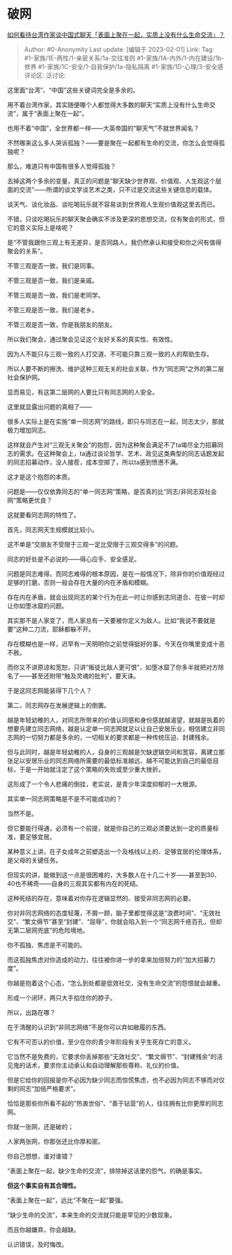 # 破网
[如何看待台湾作家谈中国式聊天「表面上聚在一起，实质上没有什么生命交流」？](https://www.zhihu.com/question/580913063/answer/2870146361)

> Author: #0-Anonymity
> Last update: [编辑于 2023-02-01]
> Link:
> Tag: #1-家族/1E-两性/1-亲密关系/1a-交往准则 #1-家族/1A-内外/1-内在建设/1b-修养 #1-家族/1C-安全/1-自我保护/1a-隐私隔离 #1-家族/1D-心理/3-安全感
> 评论区:
> 泛讨论:

这里面“台湾”、“中国”这些关键词完全是多余的。

用不着台湾作家，其实随便哪个人都觉得大多数的聊天“实质上没有什么生命交流”，属于“表面上聚在一起”。

也用不着“中国”，全世界都一样——大英帝国的“聊天气”不就世界闻名？

不然哪来这么多人哭诉孤独？——要是聚在一起都有生命的交流，你怎么会觉得孤独呢？

那么，难道只有中国有很多人觉得孤独？

去掉这两个多余的变量，真正的问题是“聊天缺少世界观、价值观、人生观这个层面的交流”——所谓的谈文学谈艺术之类，只不过是交流这些关键信息的载体。

谈天气、谈化妆品、谈吃喝玩乐就不容易谈到世界观人生观价值观这里去而已。

不错，只谈吃喝玩乐的聊天聚会确实不涉及更深的思想交流，仅有聚会的形式，但它的意义实际上是啥呢？

是“不管我跟你三观上有无差异，是否同路人，我仍然承认和接受和你之间有值得聚会的关系”。

不管三观是否一致，我们是同事。

不管三观是否一致，我们是亲戚。

不管三观是否一致，我们是老同学。

不管三观是否一致，我们是老乡。

不管三观是否一致，你是我朋友的朋友。

所以我们聚会，通过聚会见证这个友好关系的真实性、有效性。

因为人不能只与三观一致的人打交道、不可能只靠三观一致的人的帮助生存。

所以人要不断的擦洗、维护这种三观无关的社会关联，作为“同志网”之外的第二层社会保护网。

显而易见，有这第二层网的人要比只有同志网的人安全。

这里就显露出问题的真相了——

很多人实际上是在实施“单一同志网”的路线，即只与同志在一起，同志太少，那就极力增加同志。

这样就会产生对“三观无关聚会”的抱怨，因为这种聚会满足不了ta竭尽全力招募同志的需求。在这种聚会上，ta通过谈论哲学、艺术、政见这类典型的同志话题发起的同志招募动作，没人接茬，成本空掷了，所以ta感到愤懑不满。

这才是这个抱怨的本质。

问题是——仅仅依靠同志的“单一同志网”策略，是否真的比“同志/非同志双社会网“策略更优良？

这就要看同志网的特性了。

首先，同志网天生规模就比较小。

这不单是“交朋友不受限于三观一定比受限于三观交得多”的问题。

同志的好处是不必说的——得心应手、安全感足。

问题是同志难得。而同志难得的根本原因，是在一般情况下，除非你的价值观经过足够的打磨，否则一般会存在大量的内在矛盾和模糊。

存在内在矛盾，就会出现同志的某个行为在此一时让你感到志同道合、在彼一时却让你如堕冰窟的问题。

其实那不是人家变了，而人家总有一天要被你定义为敌人。比如“我说不要就是要”这种二刀流，耶稣都躲不开。

存在模糊也是一样，迟早有一天明明你之前觉得挺好的事，今天在你嘴里变成十恶不赦。

而你又不讲原谅和宽恕，只讲“叛徒比敌人更可恨”，如堕冰窟了你多半就把对方除名了——甚至还附带“触及灵魂的批判”，要天诛。

于是这同志网能装得下几个人？

第二，同志网存在发展逻辑上的倒置。

越是年轻幼稚的人，对同志所带来的价值认同感和身份感就越渴望，就越是执着的想要先建立同志网络，越是认定单一同志网就足以让自己安居乐业，相信建立非同志网的一切努力都是多余的，一切相关的要求都是一种传统压迫、封建残余。

但与此同时，越是年轻幼稚的人，自身的三观越是欠缺逻辑空间和宽容，离建立那张足以安居乐业的同志网络所需要的最低标准越远、越不可能达到自己的最低目标，于是一开始就注定了这个策略的失败或至少重大挫折。

这形成了一个令人悲痛的倒挂，老实说，是青少年深度抑郁的一大根源。

其实单一同志网策略是不是不可能成功的？

当然不是。

但它要能行得通，必须有一个前提，就是你自己的三观必须要达到一定的质量标准，要足够宜居。

某种意义上讲，在子女成年之前塑造出一个及格线以上的、足够宜居的伦理体系，是父母的关键任务。

但现实的讲，能做到这一点是很困难的，大多数人在十几二十岁——甚至到30、40也不稀奇——自身的三观其实都有内在的死结。

这种死结的存在，意味着对你存在逻辑显然的、接受非同志网的必要。

你对非同志网络的态度轻蔑，不屑一顾，脑子里都觉得这是“浪费时间”、“无效社交”、“繁文缛节”甚至“封建”、“屈辱”，你就会陷入到一个“同志网千疮百孔，但却无第二层网兜底”的危险境地。

你不孤独、焦虑是不可能的。

而这孤独焦虑对你造成的动力，往往被你进一步的拿来加倍努力的“加大招募力度”。

你越是抱着这个心态，“怎么到处都是低效社交，没有生命交流”的怨恨就会越重。

形成一个闭环，两只大手掐住你的脖子。

所以，出路在哪？

在于清醒的认识到“非同志网络”不是你可以弃如敝履的东西。

它有不可否认的价值，至少在你的青少年阶段有关乎生死存亡的意义。

它当然不是免费的，它要求你丢掉那些“无效社交”、“繁文缛节”、“封建残余”的活见鬼的话术，要求你主动承认和自动理解那些尊称、礼仪的价值。

但是它给你的回报是你不必因为缺少同志而惊慌焦虑，也不必因为同志不够而对仅剩的同志“加倍严格要求”。

恰恰是那些你所看不起的“热衷世俗”、“善于钻营”的人，往往拥有比你更厚的同志网。

你就一张网，还是破的；

人家两张网，你那张还比你厚和密。

你自己想想，谁对谁错？

“表面上聚在一起，缺少生命的交流”，排除掉这话里的怨气，的确是事实。

**但这个事实自有其合理性。**

“表面上聚在一起”，远比“不聚在一起”要强。

“缺少生命的交流”，本来生命的交流就只能是罕见的少数现象。

而且你越嫌弃，你会越缺。

认识错误，及时悔改。
